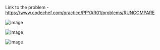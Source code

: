 Link to the problem - https://www.codechef.com/practice/PPYAR01/problems/RUNCOMPARE


![image](https://github.com/Haleshot/Competitive-Programming/assets/57552973/f5d8fbaa-a747-4426-990a-5bccae6bc30c)


![image](https://github.com/Haleshot/Competitive-Programming/assets/57552973/2626fe1c-ae7a-4070-b957-514d7d6baf6d)


![image](https://github.com/Haleshot/Competitive-Programming/assets/57552973/bf7f14e2-d025-43a8-b0cd-ed87504bd286)
